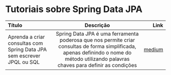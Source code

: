 # Tutoriais sobre Spring Data JPA

Título | Descrição | Link
:--------- | :----------: | -------:
Aprenda a criar consultas com Spring Data JPA sem escrever JPQL ou SQL | Spring Data JPA é uma ferramenta poderosa que nos permite criar consultas de forma simplificada, apenas definindo o nome do método utilizando palavras chaves para definir as condições | [medium](https://jordihofc.medium.com/aprenda-a-criar-consultas-com-spring-data-jpa-sem-escrever-jpql-ou-sql-469b5b99dc64)

